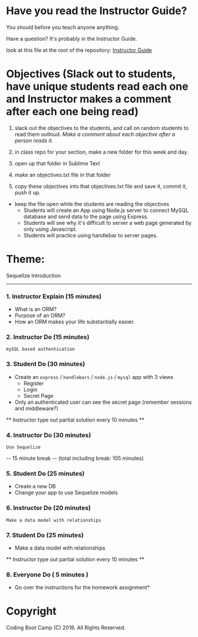 # Have you read the Instructor Guide?

You should before you teach anyone anything.

Have a question? It's probably in the Instructor Guide.

look at this file at the root of the repository:
[Instructor Guide](https://github.com/RutgersCodingBootcamp/All-Lesson-Plans/blob/master/instructor_guide)

# Objectives (Slack out to students, have unique students read each one and Instructor makes a comment after each one being read)

1. slack out the objectives to the students, and call on random students to read them outloud. *Make a comment about each objective after a person reads it.*

1. in class repo for your section, make a new folder for this week and day.

1. open up that folder in Sublime Text

1. make an objectives.txt file in that folder

1. copy these objectives into that objectives.txt file and save it, commit it, push it up.

* keep the file open while the students are reading the objectives
  * Students will create an App using Node.js server to connect MySQL database and send data to the page using Express.
  * Students will see why it's difficult to server a web page generated by only using Javascript.
  * Students will practice using handlebar to server pages.

# Theme:
Sequelize Introduction

--------- --------- ---------

### 1. Instructor Explain (15 minutes)
* What is an ORM?
* Purpose of an ORM?
* How an ORM makes your life substantially easier.

### 2. Instructor Do (15 minutes)
```
mySQL based authentication
```

### 3. Student Do (30 minutes)
* Create an `express` / `handlebars` / `node.js` / `mysql` app with 3 views
  * Register
  * Login
  * Secret Page
* Only an authenticated user can see the secret page (remember sessions and
  middleware?)

** Instructor type out partial solution every 10 minutes **

### 4. Instructor Do (30 minutes)
```
Use Sequelize
```

-- 15 minute break -- (total including break: 105 minutes)

### 5. Student Do (25 minutes)
* Create a new DB
* Change your app to use Sequelize models

### 6. Instructor Do (20 minutes)
```
Make a data model with relationships
```

### 7. Student Do (25 minutes)
* Make a data model with relationships

** Instructor type out partial solution every 10 minutes **

### 8. Everyone Do ( 5 minutes )
* Go over the instructions for the homework assignment*

# Copyright
Coding Boot Camp (C) 2016. All Rights Reserved.
